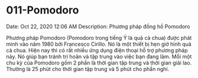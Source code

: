 # 011-Pomodoro

Date: Oct 22, 2020 12:06 AM
Description: Phương pháp đồng hồ Pomodoro

Phương pháp Pomodoro (Pomodoro trong tiếng Ý là quả cà chua) được phát minh vào năm 1980 bởi Francesco Cirillo. Nó là một thiết bị hẹn giờ hình quả cà chua. Hiện nay thì có rất nhiều ứng dụng điện thoại hỗ trợ phương pháp này. Nó giúp bạn tránh trì hoãn và tập trung vào việc bạn đang làm. Mỗi một chu kỳ của Pomodoro gồm 2 phần là thời gian tập trung và thời gian giải lao. Thường là 25 phút cho thời gian tập trung và 5 phút cho phần nghỉ.